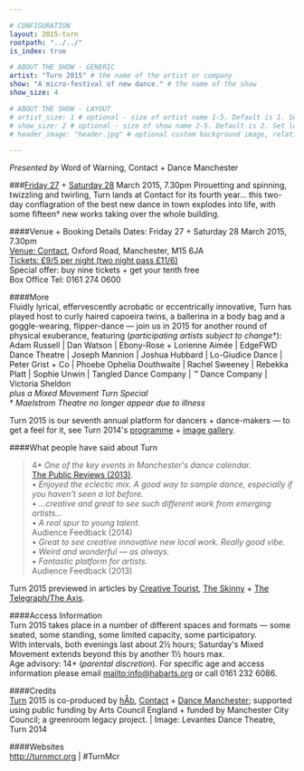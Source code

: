 ```yaml
---

# CONFIGURATION
layout: 2015-turn
rootpath: "../../"
is_index: true

# ABOUT THE SHOW - GENERIC
artist: "Turn 2015" # the name of the artist or company
show: "A micro-festival of new dance." # the name of the show
show_size: 4

# ABOUT THE SHOW - LAYOUT
# artist_size: 1 # optional - size of artist name 1-5. Default is 1. Set longer names to lower values
# show_size: 2 # optional - size of show name 2-5. Default is 2. Set longer names to lower values
# header_image: "header.jpg" # optional custom background image, relative to current page

---
```

*Presented by* Word of Warning, Contact + Dance Manchester    
         
###[Friday 27](/archive/2015-turn/fri) + [Saturday 28](/archive/2015-turn/sat) March 2015, 7.30pm
Pirouetting and spinning, twizzling and twirling, Turn lands at Contact for its fourth year… this two-day conflagration of the best new dance in town explodes into life, with some fifteen† new works taking over the whole building.           
        
####Venue + Booking Details
Dates: Friday 27 + Saturday 28 March 2015, 7.30pm    
[Venue: Contact](http://contactmcr.com/visit/getting-here), Oxford Road, Manchester, M15 6JA    
[Tickets: £9/5 per night (two night pass £11/6)](http://contactmcr.com/whats-on/30697-turn-2015/booking)               
Special offer: buy nine tickets + get your tenth free    
Box Office Tel: 0161 274 0600                
                  
####More        
Fluidly lyrical, effervescently acrobatic or eccentrically innovative, Turn has played host to curly haired capoeira twins, a ballerina in a body bag and a goggle-wearing, flipper-dance — join us in 2015 for another round of physical exuberance, featuring (*participating artists subject to change*†):    
Adam Russell | Dan Watson | Ebony-Rose + Lorienne Aimée | EdgeFWD Dance Theatre | Joseph Mannion | Joshua Hubbard | Lo-Giudice Dance | Peter Grist + Co | Phoebe Ophelia Douthwaite | Rachel Sweeney | Rebekka Platt | Sophie Unwin | Tangled Dance Company | ™ Dance Company | Victoria Sheldon<br>*plus a Mixed Movement Turn Special*<br>† *Maelstrom Theatre no longer appear due to illness*         
        
Turn 2015 is our seventh annual platform for dancers + dance-makers — to get a feel for it, see Turn 2014's [programme](/archive/2014-turn) + [image gallery](/galleries/2014-turn).   
                  
####What people have said about Turn
>4\* *One of the key events in Manchester's dance calendar.*<br>[The Public Reviews (2013)](http://www.thepublicreviews.com/turn-2013-contact-manchester).         
>• *Enjoyed the eclectic mix. A good way to sample dance, especially if you haven't seen a lot before.*<br>• *…creative and great to see such different work from emerging artists…*<br>• *A real spur to young talent.*<br>Audience Feedback (2014)            
>• *Great to see creative innovative new local work. Really good vibe.*<br>• *Weird and wonderful — as always.*<br>• *Fantastic platform for artists.*<br>Audience Feedback (2013)             
          
Turn 2015 previewed in articles by [Creative Tourist](http://www.creativetourist.com/articles/dance/manchester/dance-in-manchester-dance-in-the-new-year), [The Skinny](http://www.theskinny.co.uk/things-to-do/northwest/top-events-northwest-26-mar-2-apr-the-ladies-room-threshold-festival-cg-open-house) + [The Telegraph/The Axis](http://www.telegraph.co.uk/sponsored/education/the-axis/11450135/uk-student-nightlife.html).          
                  
####Access Information                 
Turn 2015 takes place in a number of different spaces and formats — some seated, some standing, some limited capacity, some participatory.<br>With intervals, both evenings last about 2½ hours; Saturday's Mixed Movement extends beyond this by another 1½ hours max.<br>Age advisory: 14+ (*parental discretion*). For specific age and access information please email <mailto:info@habarts.org> or call 0161 232 6086.               
                          
####Credits         
[Turn](/hab/turn) 2015 is co-produced by [hÅb](/hab), [Contact](http://contactmcr.com) + [Dance Manchester](http://www.digm.org); supported using public funding by Arts Council England + funded by Manchester City Council; a greenroom legacy project. | Image: Levantes Dance Theatre, Turn 2014        
        
####Websites        
<http://turnmcr.org> | #TurnMcr

